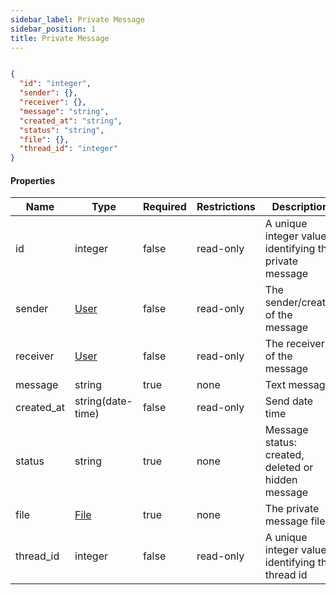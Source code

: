 ```yaml
---
sidebar_label: Private Message
sidebar_position: 1
title: Private Message
---
```


```json

{
  "id": "integer",
  "sender": {},
  "receiver": {},
  "message": "string",
  "created_at": "string",
  "status": "string",
  "file": {},
  "thread_id": "integer"
}

```

#### Properties

| Name       | Type                                       | Required | Restrictions | Description                                            |
|------------|--------------------------------------------|----------|--------------|--------------------------------------------------------|
| id         | integer                                    | false    | read-only    | A unique integer value identifying the private message |
| sender     | [User](/docs/apireference/v2/schemas/user) | false    | read-only    | The sender/creator of the message                      |
| receiver   | [User](/docs/apireference/v2/schemas/user) | false    | read-only    | The receiver of the message                            |
| message    | string                                     | true     | none         | Text message                                           |
| created_at | string(date-time)                          | false    | read-only    | Send date time                                         |
| status     | string                                     | true     | none         | Message status: created, deleted or hidden message     |
| file       | [File](/docs/apireference/v2/schemas/file) | true     | none         | The private message file                               |
| thread_id  | integer                                    | false    | read-only    | A unique integer value identifying the thread id        |